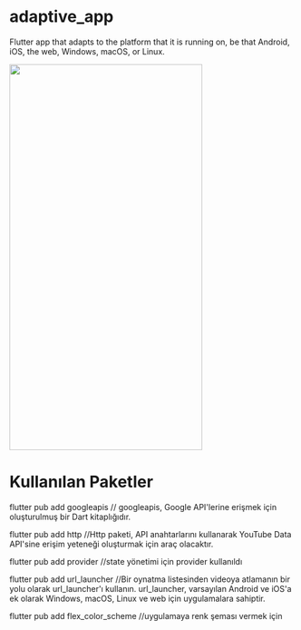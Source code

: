 # adaptive_app
  Flutter app that adapts to the platform that it is running on, be that Android, iOS, the web, Windows, macOS, or Linux.
  
  <img src='assets/2.gif'  width="340" height="680">   



# Kullanılan Paketler

flutter pub add googleapis // googleapis, Google API'lerine erişmek için oluşturulmuş bir Dart kitaplığıdır.

flutter pub add http //Http paketi, API anahtarlarını kullanarak YouTube Data API'sine erişim yeteneği oluşturmak için araç olacaktır.

flutter pub add provider //state yönetimi için provider kullanıldı


flutter pub add url_launcher //Bir oynatma listesinden videoya atlamanın bir yolu olarak url_launcher'ı kullanın. url_launcher, varsayılan Android ve iOS'a ek olarak Windows, macOS, Linux ve web için uygulamalara sahiptir.


flutter pub add flex_color_scheme //uygulamaya renk şeması vermek için
